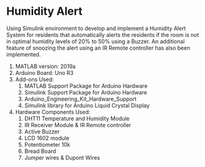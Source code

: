 # Humidity Alert

Using Simulink environment to develop and implement a Humidity Alert System for residents that automatically alerts the residents if the room is not in optimal humidity levels of 20% to 50% using a Buzzer. An additional feature of snoozing the alert using an IR Remote controller has also been implemented. 

1. MATLAB version: 2019a
2. Arduino Board: Uno R3
3. Add-ons Used:
   1. MATLAB Support Package for Arduino Hardware
   2. Simulink Support Package for Arduino Hardware
   3. Arduino_Engineering_Kit_Hardware_Support
   4. Simulink library for Arduino Liquid Crystal Display
4. Hardware Components Used:
   1. DHT11 Temperature and Humidity Module 
   2. IR Receiver Module & IR Remote controller
   3. Active Buzzer
   4. LCD 1602 module 
   5. Potentiometer 10k
   6. Bread Board
   7. Jumper wires & Dupont Wires
